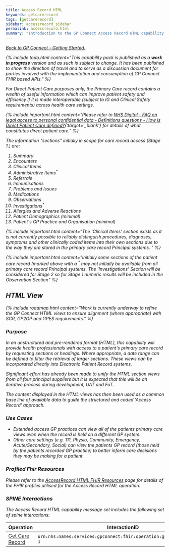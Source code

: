 ```yaml
---
title: Access Record HTML
keywords: getcarerecord
tags: [getcarerecord]
sidebar: accessrecord_sidebar
permalink: accessrecord.html
summary: "Introduction to the GP Connect Access Record HTML capability."
---
```


[<i class="fa fa-arrow-left" aria-hidden="true"/> Back to GP Connect - Getting Started.](index.html)

{% include todo.html content="This capability pack is published as a **work in progress** version and as such is subject to change. It has been published to show the direction of travel and to serve as a discussion document for parties involved with the implementation and consumption of GP Connect FHIR based APIs." %}

For Direct Patient Care purposes only, the Primary Care record contains a wealth of useful information which can improve patient safety and efficiency if it is made interoperable (subject to IG and Clinical Safety requirements) across health care settings.

{% include important.html content="Please refer to [NHS Digital - FAQ on legal access to personal confidential data - Definitions questions - How is Direct Patient Care defined?](http://content.digital.nhs.uk/article/3638/Personal-data-access-FAQs){:target='_blank'} for details of what constitutes direct patient care." %}

The information "sections" initially in scope for care record access (Stage 1.) are:

1. Summary
2. Encounters
3. Clinical Items
4. *Administrative Items*<sup>*</sup>
5. Referrals
6. Immunisations
7. Problems and Issues
8. Medications
9. Observations
10. *Investigations*<sup>*</sup>
11. Allergies and Adverse Reactions
12. Patient Demographics (minimal)
13. Patient's GP Practice and Organisation (minimal)


{% include important.html content="The 'Clinical Items' section exists as it is not currently possible to reliably distinguish procedures, diagnoses, symptoms and other clinically coded items into their own sections due to the way they are stored in the primary care record Principal systems. " %}

{% include important.html content="Initially some sections of the patient care record (marked above with a <sup>*</sup> may not initially be available from all primary care record Principal systems.  The 'Investigations' Section will be considered for Stage 2 so for Stage 1 numeric results will be included in the Observation Section" %}

## HTML View ##

{% include roadmap.html content="Work is currently underway to refine the GP Connect HTML views to ensure alignment (where appropriate) with SCR, GP2GP and GPES requirements." %}

### Purpose ###

In an unstructured and pre-rendered format (HTML), this capability will provide health professionals with access to a patient's primary care record by requesting sections or headings. Where appropriate, a date range can be defined to filter the retrieval of larger sections. These views can be incorporated directly into Electronic Patient Record systems.

Significant effort has already been made to unify the HTML section views from all four principal suppliers but it is expected that this will be an iterative process during development, UAT and FoT.

The content displayed in the HTML views has then been used as a common base line of available data to guide the structured and coded 'Access Record' approach.

### Use Cases ###

- Extended access GP practices can view all of the patients primary care views even when the record is held on a different GP system.
- Other care settings (e.g. 111, Physio, Community, Emergency, Acute/Secondary, Social) can view the patients GP record (those held by the patients recorded GP practice) to better inform care decisions they may be making for a patient.

### Profiled Fhir Resources ###

Please refer to the [AccessRecord HTML FHIR Resources](datalibraryaccessRecord.html) page for details of the FHIR profiles utilised for the Access Record HTML operation.

### SPINE Interactions ###

The Access Record HTML capability message set includes the following set of spine interactions:

| Operation                 | InteractionID             | 
|---------------------------|---------------------------| 
| [Get Care Record](accessrecord_use_case_retrieve_a_care_record_section.html) | `urn:nhs:names:services:gpconnect:fhir:operation:gpc.getcarerecord-1` |
